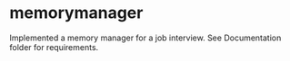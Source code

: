 # memorymanager

Implemented a memory manager for a job interview. See Documentation folder for requirements.

